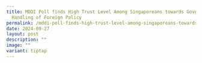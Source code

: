 ```yaml
---
title: MDDI Poll finds High Trust Level Among Singaporeans towards Government
  Handling of Foreign Policy
permalink: /mddi-poll-finds-high-trust-level-among-singaporeans-towards-government-handling-of-foreign-policy/
date: 2024-09-27
layout: post
description: ""
image: ""
variant: tiptap
---
```

